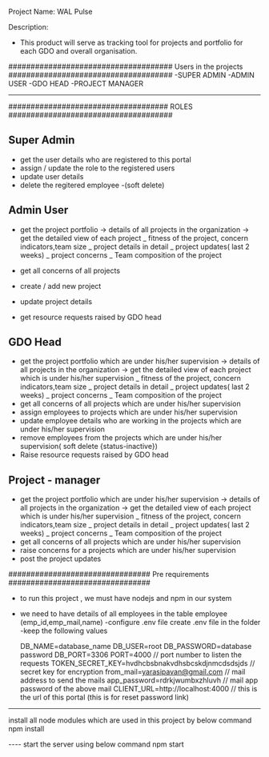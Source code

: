 Project Name: WAL Pulse

Description:

- This product will serve as tracking tool for projects and portfolio for each GDO and overall organisation.

#####################################
Users in the projects
#####################################
-SUPER ADMIN
-ADMIN USER
-GDO HEAD
-PROJECT MANAGER

---

####################################
ROLES
#####################################

## Super Admin

- get the user details who are registered to this portal
- assign / update the role to the registered users
- update user details
- delete the regitered employee -(soft delete)

## Admin User

- get the project portfolio
  -> details of all projects in the organization
  -> get the detailed view of each project
  _ fitness of the project, concern indicators,team size
  _ project details in detail
  _ project updates( last 2 weeks)
  _ project concerns
  \_ Team composition of the project

- get all concerns of all projects
- create / add new project
- update project details
- get resource requests raised by GDO head

## GDO Head

- get the project portfolio which are under his/her supervision
  -> details of all projects in the organization
  -> get the detailed view of each project which is under his/her supervision
  _ fitness of the project, concern indicators,team size
  _ project details in detail
  _ project updates( last 2 weeks)
  _ project concerns
  \_ Team composition of the project
- get all concerns of all projects which are under his/her supervision
- assign employees to projects which are under his/her supervision
- update employee details who are working in the projects which are under his/her supervision
- remove employees from the projects which are under his/her supervision( soft delete {status-inactive})
- Raise resource requests raised by GDO head

## Project - manager

- get the project portfolio which are under his/her supervision
  -> details of all projects in the organization
  -> get the detailed view of each project which is under his/her supervision
  _ fitness of the project, concern indicators,team size
  _ project details in detail
  _ project updates( last 2 weeks)
  _ project concerns
  \_ Team composition of the project
- get all concerns of all projects which are under his/her supervision
- raise concerns for a projects which are under his/her supervision
- post the project updates

################################
Pre requirements
################################

- to run this project , we must have nodejs and npm in our system
- we need to have details of all employees in the table employee (emp_id,emp_mail,name)
  -configure .env file
  create .env file in the folder
  -keep the following values

  DB_NAME=database_name
  DB_USER=root
  DB_PASSWORD=database password
  DB_PORT=3306
  PORT=4000 // port number to listen the requests
  TOKEN_SECRET_KEY=hvdhcbsbnakvdhsbcskdjnmcdsdsjds // secret key for encryption
  from_mail=yarasipavan@gmail.com // mail address to send the mails
  app_password=rdrkjwumbxzhluvh // mail app password of the above mail
  CLIENT_URL=http://localhost:4000 // this is the url of this portal (this is for reset password link)

---

install all node modules which are used in this project by below command
npm install

---- start the server using below command
npm start
